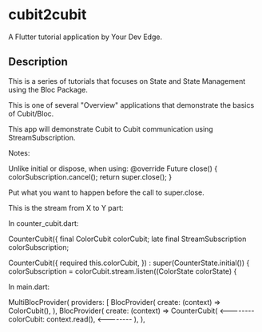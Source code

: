 # cubit2cubit

A Flutter tutorial application by Your Dev Edge.

## Description

This is a series of tutorials that focuses on State and State Management using the Bloc Package.

This is one of several "Overview" applications that demonstrate the basics of Cubit/Bloc.

This app will demonstrate Cubit to Cubit communication using StreamSubscription.


Notes:

Unlike initial or dispose, when using:
@override
  Future<void> close() {
    colorSubscription.cancel();
    return super.close();
  }

Put what you want to happen before the call to super.close.


This is the stream from X to Y part:

In counter_cubit.dart:

CounterCubit({
  final ColorCubit colorCubit;
  late final StreamSubscription colorSubscription;

  CounterCubit({
    required this.colorCubit,
  }) : super(CounterState.initial()) {
    colorSubscription = colorCubit.stream.listen((ColorState colorState) {

In main.dart:

MultiBlocProvider(
      providers: [
        BlocProvider<ColorCubit>(
          create: (context) => ColorCubit(),
        ),
        BlocProvider<CounterCubit>(
          create: (context) => CounterCubit(     <--------
            colorCubit: context.read<ColorCubit>(),  <--------
          ),
        ),